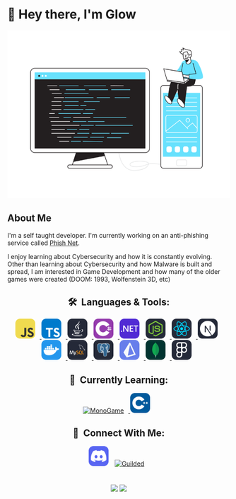 # 👋 Hey there, I'm Glow

<div align="center">

[![img](bannerThing.svg)](#)

</div>

## About Me

<p>I'm a self taught developer. I'm currently working on an anti-phishing service called <a href="https://github.com/Phish-Net">Phish Net</a>.</p>
<p>I enjoy learning about Cybersecurity and how it is constantly evolving. Other than learning about Cybersecurity and how Malware is built and spread, I am interested in Game Development and how many of the older games were created (DOOM: 1993, Wolfenstein 3D, etc)</p>

<h2 align="center">🛠 &nbsp;Languages & Tools:</h2>

<p align="center">
  <a href="https://developer.mozilla.org/en-US/docs/Web/JavaScript" target="_blank" rel="noopener noreferrer">
    <img alt="JavaScript" width="45px" style="padding-right:10px;" src="https://github.com/tandpfun/skill-icons/raw/main/icons/JavaScript.svg" />
  </a>
  <a href="https://www.typescriptlang.org/" target="_blank" rel="noopener noreferrer">
    <img alt="TypeScript" width="45px" style="padding-right:10px;" src="https://github.com/tandpfun/skill-icons/raw/main/icons/TypeScript.svg" />
  </a>
  <a href="https://www.java.com/en/" target="_blank" rel="noopener noreferrer">
    <img alt="Java" width="45px" style="padding-right:10px;" src="https://github.com/tandpfun/skill-icons/blob/main/icons/Java-Dark.svg"/>
  </a>
  <a href="https://learn.microsoft.com/en-us/dotnet/csharp/" target="_blank" rel="noopener noreferrer">
    <img alt="C#" width="45px" style="padding-right:10px;" src="https://github.com/tandpfun/skill-icons/blob/main/icons/CS.svg"/>
  </a>
  <a href="https://dotnet.microsoft.com/en-us/" target="_blank" rel="noopener noreferrer">
    <img alt="DotNet" width="45px" style="padding-right:10px;" src="https://github.com/tandpfun/skill-icons/blob/main/icons/DotNet.svg"/>
  </a>
  <a href="https://nodejs.org/" target="_blank" rel="noopener noreferrer">
    <img alt="Node" width="45px" style="padding-right:10px;" src="https://github.com/tandpfun/skill-icons/blob/main/icons/NodeJS-Dark.svg"/>
  </a>
  <a href="https://react.dev/" target="_blank" rel="noopener noreferrer">
    <img alt="React" width="45px" style="padding-right:10px;" src="https://github.com/tandpfun/skill-icons/blob/main/icons/React-Dark.svg"/>
  </a>
  <a href="https://nextjs.org/" target="_blank" rel="noopener noreferrer">
    <img alt="Next" width="45px" style="padding-right:10px;" src="https://github.com/tandpfun/skill-icons/blob/main/icons/NextJS-Dark.svg"/>
  </a>
  <a href="https://docker.com/" target="_blank" rel="noopener noreferrer">
    <img alt="Docker" width="45px" style="padding-right:10px;" src="https://github.com/tandpfun/skill-icons/blob/main/icons/Docker.svg"/>
  </a>
  <a href="https://www.mysql.com/" target="_blank" rel="noopener noreferrer">
    <img alt="MySQL" width="45px" style="padding-right:10px;" src="https://github.com/tandpfun/skill-icons/blob/main/icons/MySQL-Dark.svg"/>
  </a>
  <a href="https://www.postgresql.org/" target="_blank" rel="noopener noreferrer">
    <img alt="PostgreSQL" width="45px" style="padding-right:10px;" src="https://github.com/tandpfun/skill-icons/blob/main/icons/PostgreSQL-Dark.svg"/>
  </a>
  <a href="https://www.prisma.io/" target="_blank" rel="noopener noreferrer">
    <img alt="Prisma" width="45px" style="padding-right:10px;" src="https://github.com/tandpfun/skill-icons/blob/main/icons/Prisma.svg"/>
  </a>
  <a href="https://www.mongodb.com/" target="_blank" rel="noopener noreferrer">
    <img alt="MongoDB" width="45px" style="padding-right:10px;" src="https://github.com/tandpfun/skill-icons/blob/main/icons/MongoDB.svg"/>
  </a>
  <a href="https://figma.com/" target="_blank" rel="noopener noreferrer">
    <img alt="Figma" width="45px" style="padding-right:10px;" src="https://github.com/tandpfun/skill-icons/blob/main/icons/Figma-Dark.svg"/>
  </a>
</p>

<h2 align="center">🎒 &nbsp;Currently Learning:</h2>

<p align="center">
  <a href="https://www.monogame.net/" target="_blank" rel="noopener noreferrer">
    <img alt="MonoGame" width="45px" style="padding-right:10px;" src="https://github.com/Glowstudent777/Servicons/blob/main/icons/MonoGame.svg" />
  </a>
  <a href="https://isocpp.org/" target="_blank" rel="noopener noreferrer">
    <img alt="CPP" width="45px" style="padding-right:10px;" src="https://github.com/tandpfun/skill-icons/blob/main/icons/CPP.svg"/>
  </a>
</p>

<h2 align="center">🔗 &nbsp;Connect With Me:</h2>
<p align="center">
  <a href="https://discord.gg/QxdpUQ3HCf" target="_blank" rel="noopener noreferrer"><img alt="Discord" width="45px" style="padding-right:10px;" src="https://github.com/tandpfun/skill-icons/blob/main/icons/Discord.svg" /></a>
  <a href="https://guilded.gg/u/Glowstudent" target="_blank" rel="noopener noreferrer"><img alt="Guilded" width="45px" style="padding-right:10px;" src="https://github.com/Glowstudent777/Servicons/blob/main/icons/Guilded.svg" /></a>
</p>

#

<div align="center">
  <a href="https://discord.com/users/557691883518951435"><img src="https://lanyard.cnrad.dev/api/557691883518951435"/></a>
  <a href="https://inv.wtf/glow"><img src="https://inv.wtf/widget/glow" width="75%"/></a>
</div>
